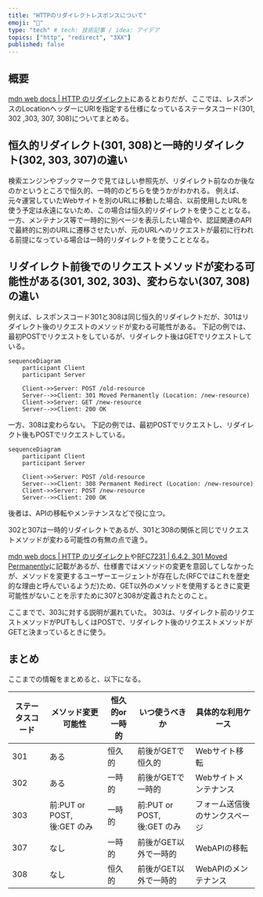 ```yaml
---
title: "HTTPのリダイレクトレスポンスについて"
emoji: "🐥"
type: "tech" # tech: 技術記事 / idea: アイデア
topics: ["http", "redirect", "3XX"]
published: false
---
```


## 概要

[mdn web docs | HTTP のリダイレクト](https://developer.mozilla.org/ja/docs/Web/HTTP/Redirections)にあるとおりだが、ここでは、レスポンスのLocationヘッダーにURIを指定する仕様になっているステータスコード(301, 302 ,303, 307, 308)についてまとめる。

## 恒久的リダイレクト(301, 308)と一時的リダイレクト(302, 303, 307)の違い

検索エンジンやブックマークで見てほしい参照先が、リダイレクト前なのか後なのかというところで恒久的、一時的のどちらを使うかがわかれる。
例えば、元々運営していたWebサイトを別のURLに移動した場合、以前使用したURLを使う予定は永遠にないため、この場合は恒久的リダイレクトを使うこととなる。
一方、メンテナンス等で一時的に別ページを表示したい場合や、認証関連のAPIで最終的に別のURLに遷移させたいが、元のURLへのリクエストが最初に行われる前提になっている場合は一時的リダイレクトを使うこととなる。


## リダイレクト前後でのリクエストメソッドが変わる可能性がある(301, 302, 303)、変わらない(307, 308)の違い

例えば、レスポンスコード301と308は同じ恒久的リダイレクトだが、301はリダイレクト後のリクエストのメソッドが変わる可能性がある。
下記の例では、最初POSTでリクエストをしているが、リダイレクト後はGETでリクエストしている。

```mermaid
sequenceDiagram
    participant Client
    participant Server

    Client->>Server: POST /old-resource
    Server-->>Client: 301 Moved Permanently (Location: /new-resource)
    Client->>Server: GET /new-resource
    Server-->>Client: 200 OK
```

一方、308は変わらない。
下記の例では、最初POSTでリクエストし、リダイレクト後もPOSTでリクエストしている。

```mermaid
sequenceDiagram
    participant Client
    participant Server

    Client->>Server: POST /old-resource
    Server-->>Client: 308 Permanent Redirect (Location: /new-resource)
    Client->>Server: POST /new-resource
    Server-->>Client: 200 OK
```

後者は、APIの移転やメンテナンスなどで役に立つ。

302と307は一時的リダイレクトであるが、301と308の関係と同じでリクエストメソッドが変わる可能性の有無の点で違う。

[mdn web docs | HTTP のリダイレクト](https://developer.mozilla.org/ja/docs/Web/HTTP/Redirections)や[RFC7231 | 6.4.2.  301 Moved Permanently](https://datatracker.ietf.org/doc/html/rfc7231#section-6.4.2)に記載があるが、仕様書ではメソッドの変更を意図してしなかったが、メソッドを変更するユーザーエージェントが存在した(RFCではこれを歴史的な理由と呼んでいるようだ)ため、GET以外のメソッドを使用するときに変更可能性がないことを示すために307と308が定義されたとのこと。

ここまでで、303に対する説明が漏れていた。
303は、リダイレクト前のリクエストメソッドがPUTもしくはPOSTで、リダイレクト後のリクエストメソッドがGETと決まっているときに使う。


## まとめ

ここまでの情報をまとめると、以下になる。

| ステータスコード | メソッド変更可能性 | 恒久的or一時的 |いつ使うべきか| 具体的な利用ケース |
| ---- | ---- | ---- | --- | --- |
| 301 | ある | 恒久的 | 前後がGETで恒久的 | Webサイト移転 |
| 302 | ある | 一時的 | 前後がGETで一時的| Webサイトメンテナンス |
| 303 | 前:PUT or POST, 後:GET のみ| 一時的 |前:PUT or POST, 後:GET のみ| フォーム送信後のサンクスページ |
| 307 | なし | 一時的 |前後がGET以外で一時的| WebAPIの移転 | 
| 308 | なし | 恒久的 |前後がGET以外で一時的| WebAPIのメンテナンス |



